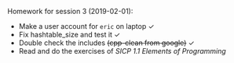 Homework for session 3 (2019-02-01):

* Make a user account for `eric` on laptop ✓
* Fix hashtable\_size and test it ✓
* Double check the includes ~~(cpp-clean from google)~~ ✓
* Read and do the exercises of *SICP 1.1 Elements of Programming*
